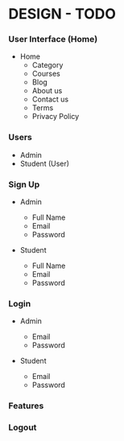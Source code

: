# DESIGN - TODO

### User Interface (Home)
- Home
  - Category
  - Courses
  - Blog
  - About us
  - Contact us
  - Terms
  - Privacy Policy

### Users
- Admin
- Student (User)

### Sign Up
- Admin
  - Full Name
  - Email
  - Password

 - Student
   - Full Name
   - Email
   - Password

### Login
- Admin
  - Email
  - Password

- Student
  - Email
  - Password

### Features

### Logout
